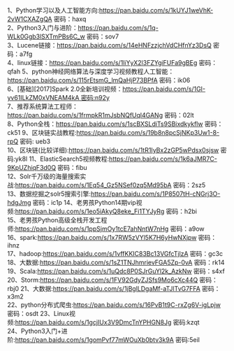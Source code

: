 1、Python学习以及人工智能方向:https://pan.baidu.com/s/1kUYJ1weVhK-2vW1CXAZgQA 密码：haxq  
2、Python3入门与进阶：https://pan.baidu.com/s/1q-WLk0Ggb3lSXTmPBs6C_w 密码：sov7  
3、Lucene链接：https://pan.baidu.com/s/14eHNFzzjchVdCHfnYz3DsQ 密码：a7fg  
4、linux链接：https://pan.baidu.com/s/1liYyX2l3FZYgiFUFa9gBEg 密码：qfah 
5、python神经网络算法与深度学习视频教程人工智能：https://pan.baidu.com/s/115rEtsmG_lmQaHjP73BPfA 密码：ik06  
6、[基础][2017]Spark 2.0全新培训视频：https://pan.baidu.com/s/1GI-yv61ILkZM0xVNEAM4kA 密码:n92y  
7、推荐系统算法工程师：https://pan.baidu.com/s/1frmpkR1mJsbNQfUql4GANg 密码：02lt  
8、Python全栈：https://pan.baidu.com/s/1scBXSLdiTs9SBixdkykflw 密码：ck51
9、区块链实战教程:https://pan.baidu.com/s/19b8n8pcSjNKp3Uw1-8-rpQ 密码: ueb3  
10、区块链(比较详细):https://pan.baidu.com/s/1tR1IyBx2zGP5wPdsx0sjsw 密码:yk8l
11、ElasticSearch5视频教程:https://pan.baidu.com/s/1k6aJMR7C-9KpUZhiqF3d0Q 密码：fibu  
12、Solr千万级的海量搜索实战:https://pan.baidu.com/s/1Eq54_Gz5NSef0zq5Md95bA 密码：2sz5  
13、数据挖掘之solr5搜索引擎:https://pan.baidu.com/s/1P8507tH-cNGrj3O-hdgJmg 密码：ic1p 
14、老男孩Python14期vip视频:https://pan.baidu.com/s/1eo5iAkyQ8eke_Fi1TYJyRg 密码：h2bi  
15、老男孩Python高级全栈开发工程师:https://pan.baidu.com/s/1ppSjmOy1tcE7ahNntW7nHg 密码：a9ow  
16、spark:https://pan.baidu.com/s/1x7RW5zVYl5K7H6yHwNXjpw 密码：ihnz  
17、hadoop:https://pan.baidu.com/s/1vffKKIC83Bc13VGfcTjlzA 密码：gc3c  
18、大数据:https://pan.baidu.com/s/1sZ1TNJhmrievFGA5Zp-0vA 密码：rk14  
19、Scala:https://pan.baidu.com/s/1uQdc8P0SJrGuYl2k_AzkNw 密码：s4xf  
20、Storm:https://pan.baidu.com/s/1FV92GdyZJSfs9Mo6cXc44Q 密码：rbj0
21、大数据:https://pan.baidu.com/s/1jBglLDgaMf-aTJlTvG7FFA 密码：x3m2  
22、python分布式爬虫:https://pan.baidu.com/s/16PvB1t9C-rxZg6V-igLpjw 密码：osdt 
23、Linux视频:https://pan.baidu.com/s/1gcjIUx3V9DmcTnYPHGN8Jg 密码:kzqt  
24、Python3入门+进阶:https://pan.baidu.com/s/1gomPvf77mWOuXb0btv3k9A 密码:5eil 

